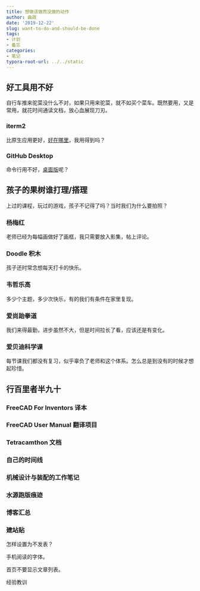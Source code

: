 ```yaml
---
title: 想做该做而没做的动作
author: 曲政
date: '2019-12-22'
slug: want-to-do-and-should-be-done
tags:
- 计划
- 备忘
categories:
- 笔记
typora-root-url: ../../static
---
```


## 好工具用不好

自行车推来驼菜没什么不对，如果只用来驼菜，就不如买个菜车。既然要用，又是常用，就花时间通读文档，放心血展现刀刃。

### iterm2

比原生应用更好，[好在哪里](https://iterm2.com/features.html)，我用得到吗？

### GitHub Desktop

命令行用不好，[桌面版](https://help.github.com/en/desktop/getting-started-with-github-desktop)呢？

## 孩子的果树谁打理/搭理

上过的课程，玩过的游戏，孩子不记得了吗？当时我们为什么要拍照？

### 杨梅红

老师已经为每幅画做好了画框，我只需要放入影集，帖上评论。

### Doodle 积木

孩子还时常念想每天打卡的快乐。

### 韦哲乐高

多少个主题，多少次快乐，有的我们有条件在家里复现。

### 爱尚跆拳道

我们来得最勤，进步虽然不大，但是时间拉长了看，应该还是有变化。

### 爱贝迪科学课

每节课我们都没有复习，似乎辜负了老师和这个体系。怎么总是到没有的时候才想起珍惜。

## 行百里者半九十

### FreeCAD For Inventors 译本

### FreeCAD User Manual 翻译项目

### Tetracamthon 文档

### 自己的时间线

### 机械设计与装配的工作笔记

### 水源跑版痕迹

### 博客汇总

### 建站贴

怎样设置为不发表？

手机阅读的字体。

首页不要显示文章列表。

经验教训



